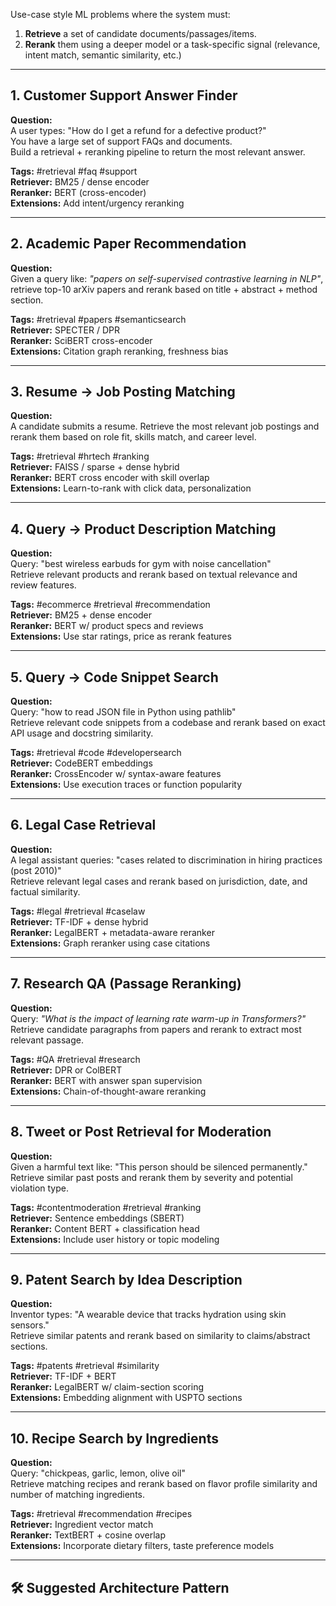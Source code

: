 
Use-case style ML problems where the system must:
1. **Retrieve** a set of candidate documents/passages/items.
2. **Rerank** them using a deeper model or a task-specific signal (relevance, intent match, semantic similarity, etc.)

---

## 1. Customer Support Answer Finder
**Question:**  
A user types: "How do I get a refund for a defective product?"  
You have a large set of support FAQs and documents.  
Build a retrieval + reranking pipeline to return the most relevant answer.

**Tags:** #retrieval #faq #support  
**Retriever:** BM25 / dense encoder  
**Reranker:** BERT (cross-encoder)  
**Extensions:** Add intent/urgency reranking

---

## 2. Academic Paper Recommendation
**Question:**  
Given a query like: *"papers on self-supervised contrastive learning in NLP"*,  
retrieve top-10 arXiv papers and rerank based on title + abstract + method section.

**Tags:** #retrieval #papers #semanticsearch  
**Retriever:** SPECTER / DPR  
**Reranker:** SciBERT cross-encoder  
**Extensions:** Citation graph reranking, freshness bias

---

## 3. Resume → Job Posting Matching
**Question:**  
A candidate submits a resume. Retrieve the most relevant job postings and rerank them based on role fit, skills match, and career level.

**Tags:** #retrieval #hrtech #ranking  
**Retriever:** FAISS / sparse + dense hybrid  
**Reranker:** BERT cross encoder with skill overlap  
**Extensions:** Learn-to-rank with click data, personalization

---

## 4. Query → Product Description Matching
**Question:**  
Query: "best wireless earbuds for gym with noise cancellation"  
Retrieve relevant products and rerank based on textual relevance and review features.

**Tags:** #ecommerce #retrieval #recommendation  
**Retriever:** BM25 + dense encoder  
**Reranker:** BERT w/ product specs and reviews  
**Extensions:** Use star ratings, price as rerank features

---

## 5. Query → Code Snippet Search
**Question:**  
Query: "how to read JSON file in Python using pathlib"  
Retrieve relevant code snippets from a codebase and rerank based on exact API usage and docstring similarity.

**Tags:** #retrieval #code #developersearch  
**Retriever:** CodeBERT embeddings  
**Reranker:** CrossEncoder w/ syntax-aware features  
**Extensions:** Use execution traces or function popularity

---

## 6. Legal Case Retrieval
**Question:**  
A legal assistant queries: "cases related to discrimination in hiring practices (post 2010)"  
Retrieve relevant legal cases and rerank based on jurisdiction, date, and factual similarity.

**Tags:** #legal #retrieval #caselaw  
**Retriever:** TF-IDF + dense hybrid  
**Reranker:** LegalBERT + metadata-aware reranker  
**Extensions:** Graph reranker using case citations

---

## 7. Research QA (Passage Reranking)
**Question:**  
Query: *"What is the impact of learning rate warm-up in Transformers?"*  
Retrieve candidate paragraphs from papers and rerank to extract most relevant passage.

**Tags:** #QA #retrieval #research  
**Retriever:** DPR or ColBERT  
**Reranker:** BERT with answer span supervision  
**Extensions:** Chain-of-thought-aware reranking

---

## 8. Tweet or Post Retrieval for Moderation
**Question:**  
Given a harmful text like: "This person should be silenced permanently."  
Retrieve similar past posts and rerank them by severity and potential violation type.

**Tags:** #contentmoderation #retrieval #ranking  
**Retriever:** Sentence embeddings (SBERT)  
**Reranker:** Content BERT + classification head  
**Extensions:** Include user history or topic modeling

---

## 9. Patent Search by Idea Description
**Question:**  
Inventor types: "A wearable device that tracks hydration using skin sensors."  
Retrieve similar patents and rerank based on similarity to claims/abstract sections.

**Tags:** #patents #retrieval #similarity  
**Retriever:** TF-IDF + BERT  
**Reranker:** LegalBERT w/ claim-section scoring  
**Extensions:** Embedding alignment with USPTO sections

---

## 10. Recipe Search by Ingredients
**Question:**  
Query: "chickpeas, garlic, lemon, olive oil"  
Retrieve matching recipes and rerank based on flavor profile similarity and number of matching ingredients.

**Tags:** #retrieval #recommendation #recipes  
**Retriever:** Ingredient vector match  
**Reranker:** TextBERT + cosine overlap  
**Extensions:** Incorporate dietary filters, taste preference models

---

## 🛠 Suggested Architecture Pattern

